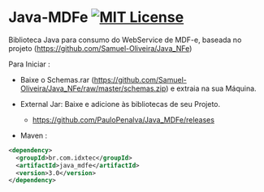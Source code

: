 # Java-MDFe [![MIT License](https://img.shields.io/github/license/PauloPenalva/Java_MDFe.svg) ](https://github.com/PauloPenalva/Java_MDFe/blob/master/LICENSE) 
Biblioteca Java para consumo do WebService de MDF-e, baseada no projeto (https://github.com/Samuel-Oliveira/Java_NFe)

Para Iniciar : 
- Baixe o Schemas.rar (https://github.com/Samuel-Oliveira/Java_NFe/raw/master/schemas.zip) e extraia na sua Máquina.

- External Jar: Baixe e adicione às bibliotecas de seu Projeto.
  - https://github.com/PauloPenalva/Java_MDFe/releases

- Maven :
```xml
<dependency>
  <groupId>br.com.idxtec</groupId>
  <artifactId>java_mdfe</artifactId>
  <version>3.0</version>
</dependency>
```
